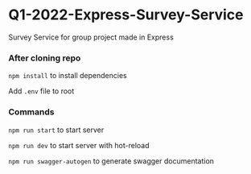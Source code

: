 # Q1-2022-Express-Survey-Service
Survey Service for group project made in Express

### After cloning repo
```npm install``` to install dependencies

Add ```.env``` file to root

### Commands
```npm run start``` to start server

```npm run dev``` to start server with hot-reload

```npm run swagger-autogen``` to generate swagger documentation
